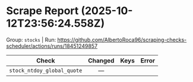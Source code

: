# Scrape Report (2025-10-12T23:56:24.558Z)

Group: `stocks`  |  Run: https://github.com/AlbertoRoca96/scraping-checks-scheduler/actions/runs/18451249857

| Check | Changed | Keys | Error |
|---|:---:|:--|:--|
| `stock_ntdoy_global_quote` | — |  |  |
